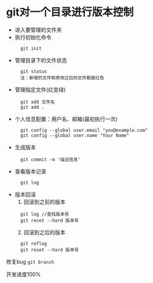# git对一个目录进行版本控制
+ 进入要管理的文件夹
+ 执行初始化命令  
  ```
    git init
  ```
+ 管理目录下的文件状态  
  ```
    git status    
    注：新增的文件和修改过后的文件都是红色
  ```   
+ 管理指定文件(红变绿)
  ```
    git add 文件名  
    git add .
  ```
+ 个人信息配置：用户名、邮箱(最初执行一次)
  ```
    git config --global user.email "you@example.com"  
    git config --global user.name "Your Name"
  ``` 
+ 生成版本
  ```
    git commit -m '描述信息'
  ```
+ 查看版本记录
  ```
    git log
  ```
- 版本回滚  
  1. 回滚到之前的版本
  ```
    git log //查找版本号
    git reset --hard 版本号
  ``` 
  2.  回滚到之后的版本
  ```
    git reflog
    git reset --hard 版本号
  ```


修复bug `git branch`

开发进度100%

